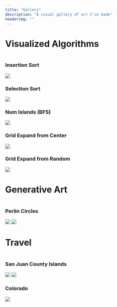 ```yaml
---
title: "Gallery"
description: "A visual gallery of art I've made"
headerimg: ""
---
```





# Visualized Algorithms

<div class="gallery-container">
  <div class="row">
    <div class="column">
      <div class="gallery-card">
        <h3>Insertion Sort</h3>
        <img src="https://amblog.s3.617a.net/assets/img/gallery/insertion_sort.gif">
      </div>
      <div class="gallery-card">
        <h3>Selection Sort</h3>
        <img src="https://amblog.s3.617a.net/assets/img/gallery/selection_sort.gif">    
      </div>
      <div class="gallery-card">
        <h3>Num Islands (BFS)</h3>
        <img src="https://amblog.s3.617a.net/assets/img/gallery/num_islands.gif">      
      </div>
      <div class="gallery-card">
        <h3>Grid Expand from Center</h3>
        <img src="https://amblog.s3.617a.net/assets/img/gallery/grid_expand_from_center.gif">
      </div>
      <div class="gallery-card">
        <h3>Grid Expand from Random</h3>
        <img src="https://amblog.s3.617a.net/assets/img/gallery/grid_expand_from_random.gif">
      </div>
    </div>
  </div>
</div>

# Generative Art

<div class="gallery-container">
  <div class="row">
    <div class="column">
      <div class="gallery-card">
        <h3>Perlin Circles</h3>
        <img src="https://amblog.s3.617a.net/assets/img/gallery/perlin.png">
        <img src="https://amblog.s3.617a.net/assets/img/gallery/perlin_inverted.png">
      </div>
    </div>
  </div>
</div>

# Travel

<div class="gallery-container">
  <div class="row">
    <div class="column">
      <div class="gallery-card">
        <h3>San Juan County Islands</h3>
        <img src="https://amblog.s3.617a.net/assets/img/gallery/travel/san_juan_1.JPG">
        <img src="https://amblog.s3.617a.net/assets/img/gallery/travel/san_juan_2.JPG">
      </div>
    </div>
  </div>
</div>

<div class="gallery-container">
  <div class="row">
    <div class="column">
      <div class="gallery-card">
        <h3>Colorado</h3>
        <img src="https://amblog.s3.617a.net/assets/img/gallery/travel/colorado_01.jpg">
      </div>
    </div>
  </div>
</div>

